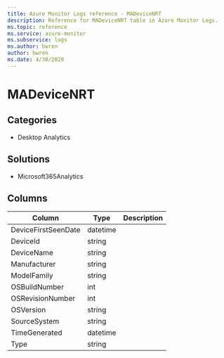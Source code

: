 ```yaml
---
title: Azure Monitor Logs reference - MADeviceNRT
description: Reference for MADeviceNRT table in Azure Monitor Logs.
ms.topic: reference
ms.service: azure-monitor
ms.subservice: logs
ms.author: bwren
author: bwren
ms.date: 4/30/2020
---
```


# MADeviceNRT

 

## Categories

- Desktop Analytics
## Solutions

- Microsoft365Analytics




## Columns

|Column|Type|Description|
|---|---|---|
|DeviceFirstSeenDate|datetime||
|DeviceId|string||
|DeviceName|string||
|Manufacturer|string||
|ModelFamily|string||
|OSBuildNumber|int||
|OSRevisionNumber|int||
|OSVersion|string||
|SourceSystem|string||
|TimeGenerated|datetime||
|Type|string||
